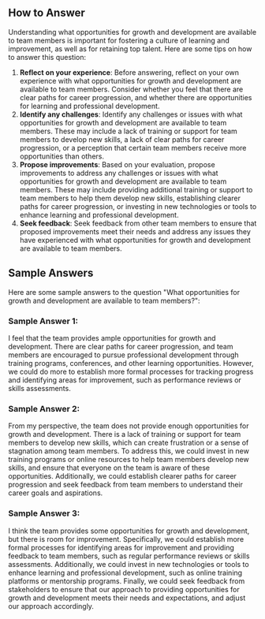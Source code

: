 

How to Answer
-------------

Understanding what opportunities for growth and development are available to team members is important for fostering a culture of learning and improvement, as well as for retaining top talent. Here are some tips on how to answer this question:

1. **Reflect on your experience**: Before answering, reflect on your own experience with what opportunities for growth and development are available to team members. Consider whether you feel that there are clear paths for career progression, and whether there are opportunities for learning and professional development.
2. **Identify any challenges**: Identify any challenges or issues with what opportunities for growth and development are available to team members. These may include a lack of training or support for team members to develop new skills, a lack of clear paths for career progression, or a perception that certain team members receive more opportunities than others.
3. **Propose improvements**: Based on your evaluation, propose improvements to address any challenges or issues with what opportunities for growth and development are available to team members. These may include providing additional training or support to team members to help them develop new skills, establishing clearer paths for career progression, or investing in new technologies or tools to enhance learning and professional development.
4. **Seek feedback**: Seek feedback from other team members to ensure that proposed improvements meet their needs and address any issues they have experienced with what opportunities for growth and development are available to team members.

Sample Answers
--------------

Here are some sample answers to the question "What opportunities for growth and development are available to team members?":

### Sample Answer 1:

I feel that the team provides ample opportunities for growth and development. There are clear paths for career progression, and team members are encouraged to pursue professional development through training programs, conferences, and other learning opportunities. However, we could do more to establish more formal processes for tracking progress and identifying areas for improvement, such as performance reviews or skills assessments.

### Sample Answer 2:

From my perspective, the team does not provide enough opportunities for growth and development. There is a lack of training or support for team members to develop new skills, which can create frustration or a sense of stagnation among team members. To address this, we could invest in new training programs or online resources to help team members develop new skills, and ensure that everyone on the team is aware of these opportunities. Additionally, we could establish clearer paths for career progression and seek feedback from team members to understand their career goals and aspirations.

### Sample Answer 3:

I think the team provides some opportunities for growth and development, but there is room for improvement. Specifically, we could establish more formal processes for identifying areas for improvement and providing feedback to team members, such as regular performance reviews or skills assessments. Additionally, we could invest in new technologies or tools to enhance learning and professional development, such as online training platforms or mentorship programs. Finally, we could seek feedback from stakeholders to ensure that our approach to providing opportunities for growth and development meets their needs and expectations, and adjust our approach accordingly.
